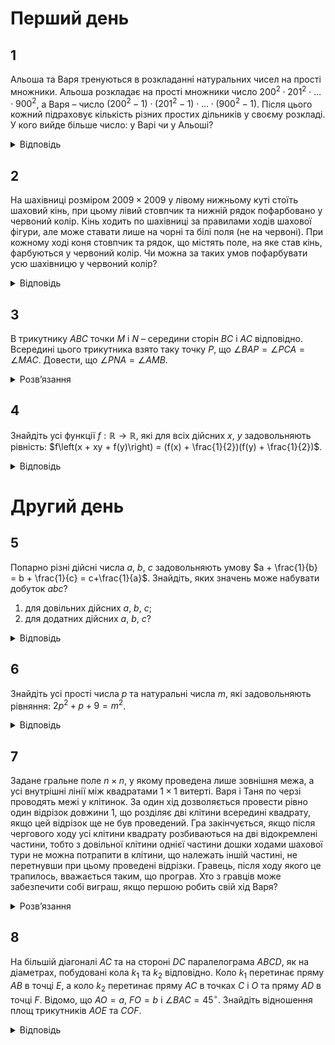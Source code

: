 # Перший день
## 1
Альоша та Варя тренуються в розкладанні натуральних чисел на прості множники. Альоша розкладає на прості множники число $200^2 \cdot 201^2 \cdot \ldots \cdot 900^2$, а Варя – число $(200^2 - 1) \cdot (201^2 - 1) \cdot \ldots \cdot (900^2 - 1)$. Після цього кожний підраховує кількість різних простих дільників у своєму розкладі. У кого вийде більше число: у Варі чи у Альоші?
<details><summary>Відповідь</summary>

Числа вийдуть рівними.
<details><summary>Розв’язання</summary>

Усі прості дільники числа $A = 200^2 \cdot 201^2 \cdot \ldots \cdot 900^2$ містяться серед простих дільників числа $B = (200^2 - 1) \cdot (201^2 - 1) \cdot \ldots \cdot (900^2 - 1) = 199 \cdot 201 \cdot 200 \cdot 202 \cdot \ldots \cdot 899 \cdot 901$ і, таким чином, серед простих дільників числа $B$ присутні усі прості дільники числа $A$. Крім того, є ще два множника – 199 та 901, які не входять до розкладу числа $A$ Число 199 – просте, але $398=199\cdot 2$, тому 199 входить до розкладу числа $A$, число $901=17\cdot 53$, очевидно, теж входить. 
</details></details>

## 2
На шахівниці розміром $2009 \times 2009$ у лівому нижньому куті стоїть шаховий кінь, при цьому лівий стовпчик та нижній рядок пофарбовано у червоний колір. Кінь ходить по шахівниці за правилами ходів шахової фігури, але може ставати лише на чорні та білі поля (не на червоні). При кожному ході коня стовпчик та рядок, що містять поле, на яке став кінь, фарбуються у червоний колір. Чи можна за таких умов пофарбувати усю шахівницю у червоний колір?
<details><summary>Відповідь</summary>
Можна.
<details><summary>Розв’язання</summary>

Як показано на рис.4, ходом шахового коня можна пофарбувати у червоний колір ліві 4 стовпчики та нижні 4 рядки. Умовно приберемо їх з розгляду. При цьому наступним ходом кінь потрапляє у ліве нижнє поле нової, зменшеної, не пофарбованої у червоний колір шахівниці розміром $2005 \times 2005$. Після відповідної кількості таких „ітерацій”, а саме після 501 кроку не зафарбованим залишиться лише квадрат $5 \times 5$, який ми остаточно фарбуємо таким чином, як це показано на рис.5.
</details></details>

## 3
В трикутнику $ABC$ точки $M$ і $N$ – середини сторін $BC$ і $AC$ відповідно. Всередині цього трикутника взято таку точку $P$, що $\angle BAP = \angle PCA = \angle MAC$. Довести, що $\angle PNA = \angle AMB$.
<details><summary>Розв’язання</summary>

Легко бачити, що $\angle APC = 180^\circ - (\angle PCA + \angle PAC) = 180^\circ - \angle BAC = \angle ANM$, оскільки $MN \parallel AB$ як середня лінія трикутника. За умовою $\angle MAC = \angle PCA$, тому $\triangle MNA \sim \triangle APC$. Точки $N$ і $K$ – середини відповідних сторін у подібних трикутниках, тому $\angle NKM = \angle PNA$. Оскільки $KN \parallel BC$, то $\angle NKM = \angle BMA = \angle PNA$, твердження доведено.
</details>

## 4
Знайдіть усі функції $f : \mathbb{R} \to \mathbb{R}$, які для всіх дійсних $x$, $y$ задовольняють рівність: $f\left(x + xy + f(y)\right) = (f(x) + \frac{1}{2})(f(y) + \frac{1}{2})$.
<details><summary>Відповідь</summary>

$f(y) = y + \frac{1}{2}$
<details><summary>Розв’язання</summary>

При $y = -1$ маємо: $f(f(-1)) = (f(x) + \frac{1}{2})(f(-1) + \frac{1}{2})$, таким чином, якщо $f(-1) \neq -\frac{1}{2}$, то $f = \text{const}$. Якщо підставити в рівність $f \equiv c$, одержимо, що $c = (c + \frac{1}{2})^2$ - суперечність. Таким чином, $f(-1) = -\frac{1}{2}$.
```math
x = 0 \implies f(f(y)) = (f(0) + \frac{1}{2})(f(y) + \frac{1}{2}). \tag{1}
```
В (1) підставимо $y = -1 \implies f(- \frac{1}{2}) =0$. Якщо для деякого $y_0 \neq -1$ $f(y_0) = -\frac{1}{2}$, то підставимо $y_0$ у вихідне рівняння: $f\left(x(1 + y_0) - \frac{1}{2}\right) = 0$, тобто знову $f$ - стала, що неможливо. Тому умови $f(y) = -\frac{1}{2}$ та $y = -1$ рівносильні. Нехай $y \neq -1$, підставимо у вихідне рівняння $x=\frac{- \frac{1}{2}-f(y)}{y+1}$, тоді $f(-\frac{1}{2})=0=(f(y)+\frac{1}{2})\left(f\left(\frac{-\frac{1}{2}-f(y)}{y+1}\right) + \frac{1}{2}\right)$. Оскільки $y\ne -1$, тому $f(y) +\frac{1}{2}\ne 0$, то $f\left(\frac{-\frac{1}{2}-f(y)}{y+1}\right) = -\frac{1}{2} \implies \frac{-\frac{1}{2}-f(y)}{y+1}=-1 \implies f(y) = y + \frac{1}{2}$. Перевіркою переконуємось, що ця функція задовольняє умови.
</details></details>

# Другий день
## 5

Попарно різні дійсні числа $a$, $b$, $c$ задовольняють умову $a + \frac{1}{b} = b + \frac{1}{c} = c+\frac{1}{a}$. Знайдіть, яких значень може набувати добуток $abc$?
1. для довільних дійсних $a$, $b$, $c$; 
2. для додатних дійсних $a$, $b$, $c$? 
<details><summary>Відповідь</summary>

1. $\pm 1$;
2. таких чисел не існує.
<details><summary>Розв’язання</summary>

1. З першої рівності знаходимо: $a - b = \frac{1}{c} - \frac{1}{b}$ або $(a-b)=\frac{b-c}{bc}$. Аналогічно $b - c = \frac{c-a}{ac}$ та $с - a = \frac{a-b}{ab}$. Оскільки числа $a$, $b$ різні, то одержимо, що $(abc)^2 = 1$, тобто $abc = \pm 1$. Покажемо, що існують числа, для яких обидва значення досягаються.

	Виберемо $a = 1$, тоді для визначення $b$, $c$ маємо таку систему рівнянь: $1 + \frac{1}{b} = c + 1$ та $1 + \frac{1}{b} = b + \frac{1}{c}$. З першого рівняння маємо: $c = \frac{1}{b} \implies 2b = 1 + \frac{1}{b}$ або $2b^2 - b - 1 = 0$. Це рівняння має корені $b_1 = -\frac{1}{2}$ та $b_2 = 1$. Друге значення треба відкинути, оскільки за умовою числа попарно різні, тому $b = -\frac{1}{2}$ і $c = -2$. Таким чином $abc = 1$. Те, що ці значення задовольняють умову, легко перевірити простою підстановкою.

	Тепер виберемо $a = -1$: $-1 + \frac{1}{b} = c - 1$ та $-1 + \frac{1}{b} = b + \frac{1}{c}$. Звідси: $c = \frac{1}{b} \implies 2b = \frac{1}{b} - 1$. Маємо квадратне рівняння: $2b^2 + b - 1 = 0$. Його корені $b_1 = \frac{1}{2}$ та $b_2 = -1$. Знову вибираємо лише значення $b = \frac{1}{2}$: $c = 2$ і $abc = -1$. Безпосередньою перевіркою переконуємось, що числа задовольняють умову.

2. Покажемо, що додатних чисел, які задовольняють вказану умову, не існує. Без обмеження загальності припустимо, що $a > b$, тоді з рівності $a-b=\frac{b-c}{bc}$ маємо, що $b > c$, далі застосовуємо рівність $b-c=\frac{c-a}{ac}$, звідки одержуємо суперечність: $c > a > b > c$. Так само при протилежному припущенні. Висновок – таких чисел не існує.
</details></details>

## 6
Знайдіть усі прості числа $p$ та натуральні числа $m$, які задовольняють рівняння: $2p^2 + p + 9 = m^2$.
<details><summary>Відповідь</summary>

$p = 5$, $m = 8$
<details><summary>Розв’язання</summary>

Перепишемо це рівняння у вигляді: $p(2p + 1) = (m - 3)(m + 3)$. З простоти числа $p$ маємо, що $p\mid (m - 3)$ або $p\mid(m + 3)$.
1. $p\mid (m - 3) \implies m - 3 = kp \implies (m + 3) > kp$ і $3p^2 > p(2p + 1) = (m - 3)(m + 3) > k^2p^2$, тому $3p^2 > k^2p^2 \implies k = 1$, отже $\begin{cases}m - 3 = p \\m + 3 = 2p + 1\end{cases}\implies\begin{cases}p = 5 \\m = 8\end{cases}$ — перший розв’язок.
2. $p\mid(m + 3)$, або $m + 3 = kp$. Якщо $p > 5$, то $m - 3 = kp - 6 > kp - p = p(k - 1)$. Далі аналогічно $3p^2 > p(2p + 1) = (m - 3)(m + 3) > (k - 1)kp^2$, звідки $k = 1$ або $k = 2$. Число $p(2p + 1) = (m - 3)(m + 3)$ — непарне, а тому $k \neq 2$. При $k = 1$ $\begin{cases} m + 3 = p \\m - 3 = 2p + 1\end{cases}$ — не можливо.

	Залишається перебрати випадки $p = 2, 3, 5$. Бачимо, що нових розв’язків не з'являється.
</details></details>

## 7
Задане гральне поле $n \times n$, у якому проведена лише зовнішня межа, а усі внутрішні лінії між квадратами $1\times 1$ витерті. Варя і Таня по черзі проводять межі у клітинок. За один хід дозволяється провести рівно один відрізок довжини 1, що розділяє дві клітини всередині квадрату, якщо цей відрізок ще не був проведений. Гра закінчується, якщо після чергового ходу усі клітини квадрату розбиваються на дві відокремлені частини, тобто з довільної клітини однієї частини дошки ходами шахової тури не можна потрапити в клітини, що належать іншій частині, не перетнувши при цьому проведені відрізки. Гравець, після ходу якого це трапилось, вважається таким, що програв. Хто з гравців може забезпечити собі виграш, якщо першою робить свій хід Варя?
<details><summary>Розв’язання</summary>

Будемо вважати клітини – вершинами графа, а відрізки, що розділяють клітини – ребрами графа. Якщо між двома сусідніми клітинами не проведений розмежувальний відрізок, то вважаємо, що між цими вершинами графа проведене ребро (рис.12). Таким чином, якщо проводиться відрізок при черговому ході, то це означає, що прибирається відповідне ребро, яке з’єднує ці вершини. На рис.13 показано, як змінюються ситуації після чотирьох ходів.

Найголовніше, що тепер треба зрозуміти, це ось що – той момент, коли квадрат розбивається вперше на дві групи означає, що відповідний йому граф перестає бути зв’язним. Дійсно, шахова тура як раз може ходити по усіх ребрах графа, а тому поки він є зв’язним вона може пройти з будь-якої клітини до будь-якої іншої. І навпаки, якщо пройти не може – граф не зв’язний. Очевидно, що правильна гра обох полягає у тому, що у графі буде витерта максимальна кількість ребер без втрати його зв’язності, оскільки перший такий хід і призводить до поразки. Так само зрозуміло, що якщо у цьому зв’язному графі є принаймні один цикл, то витерти принаймні одне ребро (і не програти) ще можна. А зв’язний граф, який не має жодного циклу, є деревом, кількість його ребер рівно на 1 менша від кількості вершин, не суттєвими при цьому є степені кожної окремої вершини. Усього у нашому графі $2n$ вершин, а ребер спочатку проведено $2n(n - 1)$. Таким чином, їх повинно залишитись $n^2 - 1$, тобто можна було зробити усього $2n^2 - 2n-n^2+1 = (n - 1)^2$ ходів. Тобто при парному $n$ можна зробити непарну кількість ходів, тому виграє Варя, інакше – Таня.
</details>

## 8
На більшій діагоналі $AC$ та на стороні $DC$ паралелограма $ABCD$, як на діаметрах, побудовані кола $k_1$ та $k_2$ відповідно. Коло $k_1$ перетинає пряму $AB$ в точці $E$, а коло $k_2$ перетинає пряму $AC$ в точках $C$ і $O$ та пряму $AD$ в точці $F$. Відомо, що $AO = a$, $FO = b$ і $\angle BAC = 45^\circ$. Знайдіть відношення площ трикутників $AOE$ та $COF$.
<details><summary>Відповідь</summary>

$\left(\frac{a}{b}\right)^2$
<details><summary>Розв’язання</summary>

Оскільки $AC$ і $DC$ – діаметри відповідних кіл, то вони перетинають пряму $AD$ в точці $F$, яка є основою перпендикуляра, проведеного з точки $C$ на пряму $AD$. Продовжимо $DO$ до перетину з прямою $AB$ у деякій точці $M$, тоді $\angle MOA = 90^\circ$, а тому $\angle AMO = 45^\circ$. З цього випливає, що точки $A$, $M$, $C$, $D$ лежать на одному колі.

Оскільки: $CF \perp AD$, $CO \perp MD$, $CE \perp AM$, то точки $E$, $O$, $F$ лежать на одній прямій — прямій Сімпсона для точки $C$ та $\triangle AMD$.

Таким чином прямі $EF$ та $AC$ — хорди, що перетинаються у колі $k_1$, тому $EO \cdot OF = AO \cdot OC$, звідки випливає, що $\frac{S(AOE)}{S(COF)} = \frac{AO \cdot OE}{FO \cdot CO} = \left(\frac{AO}{FO}\right)^2 = \left(\frac{a}{b}\right)^2$.
</details>
